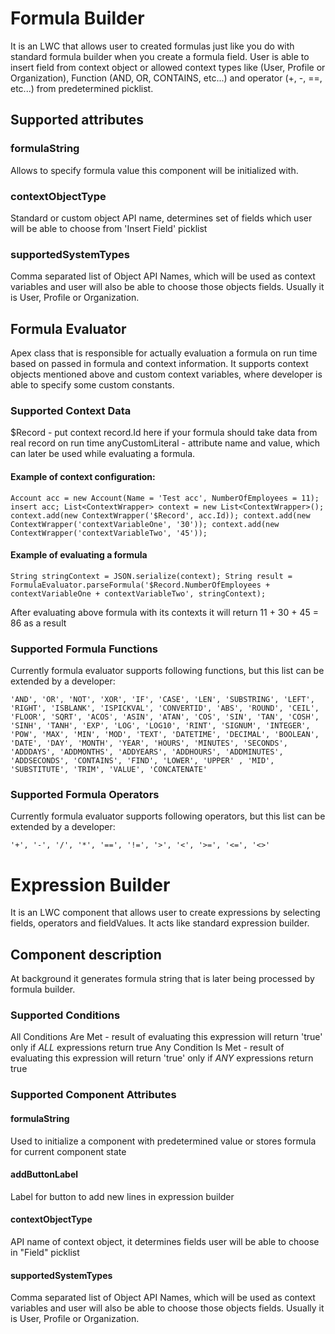 # Formula Builder

It is an LWC that allows user to created formulas just like you do with standard formula builder when you create a formula field. User is able to insert field from context object or allowed context types like (User, Profile or Organization), Function (AND, OR, CONTAINS, etc...) and operator (+, -, ==, etc...) from predetermined picklist.

## Supported attributes

### formulaString
Allows to specify formula value this component will be initialized with.
### contextObjectType
Standard or custom object API name, determines set of fields which user will be able to choose from 'Insert Field' picklist
### supportedSystemTypes
Comma separated list of Object API Names, which will be used as context variables and user will also be able to choose those objects fields. Usually it is User, Profile or Organization.

## Formula Evaluator

Apex class that is responsible for actually evaluation a formula on run time based on passed in formula and context information. It supports context objects mentioned above and custom context variables, where developer is able to specify some custom constants.

### Supported Context Data

 $Record - put context record.Id here if your formula should take data from real record on run time
 anyCustomLiteral - attribute name and value, which can later be used while evaluating a formula.
 
 #### Example of context configuration: 
 
   `Account acc = new Account(Name = 'Test acc', NumberOfEmployees = 11);
   insert acc;
   List<ContextWrapper> context = new List<ContextWrapper>();
   context.add(new ContextWrapper('$Record', acc.Id));
   context.add(new ContextWrapper('contextVariableOne', '30'));
   context.add(new ContextWrapper('contextVariableTwo', '45'));`
   
   #### Example of evaluating a formula
   `String stringContext = JSON.serialize(context);
   String result = FormulaEvaluator.parseFormula('$Record.NumberOfEmployees + contextVariableOne + contextVariableTwo', stringContext);`
   
   After evaluating above formula with its contexts it will return 11 + 30 + 45 = 86 as a result
### Supported Formula Functions

Currently formula evaluator supports following functions, but this list can be extended by a developer:

`'AND', 'OR', 'NOT', 'XOR', 'IF', 'CASE', 'LEN', 'SUBSTRING', 'LEFT', 'RIGHT',
        'ISBLANK', 'ISPICKVAL', 'CONVERTID', 'ABS', 'ROUND', 'CEIL', 'FLOOR', 'SQRT', 'ACOS',
        'ASIN', 'ATAN', 'COS', 'SIN', 'TAN', 'COSH', 'SINH', 'TANH', 'EXP', 'LOG', 'LOG10', 'RINT',
        'SIGNUM', 'INTEGER', 'POW', 'MAX', 'MIN', 'MOD', 'TEXT', 'DATETIME', 'DECIMAL', 'BOOLEAN',
        'DATE', 'DAY', 'MONTH', 'YEAR', 'HOURS', 'MINUTES', 'SECONDS', 'ADDDAYS', 'ADDMONTHS',
        'ADDYEARS', 'ADDHOURS', 'ADDMINUTES', 'ADDSECONDS', 'CONTAINS', 'FIND', 'LOWER', 'UPPER'
        , 'MID', 'SUBSTITUTE', 'TRIM', 'VALUE', 'CONCATENATE'`
        
### Supported Formula Operators 

Currently formula evaluator supports following operators, but this list can be extended by a developer:

`'+', '-', '/', '*', '==', '!=', '>', '<', '>=', '<=', '<>'`

# Expression Builder

It is an LWC component that allows user to create expressions by selecting fields, operators and fieldValues. It acts like standard expression builder.

## Component description

At background it generates formula string that is later being processed by formula builder.

### Supported Conditions

All Conditions Are Met - result of evaluating this expression will return 'true' only if *ALL* expressions return true
Any Condition Is Met - result of evaluating this expression will return 'true' only if *ANY* expressions return true

### Supported Component Attributes

#### formulaString 
Used to initialize a component with predetermined value or stores formula for current component state 
#### addButtonLabel 
Label for button to add new lines in expression builder
#### contextObjectType 
API name of context object, it determines fields user will be able to choose in "Field" picklist
#### supportedSystemTypes 
Comma separated list of Object API Names, which will be used as context variables and user will also be able to choose those objects fields. Usually it is User, Profile or Organization.
